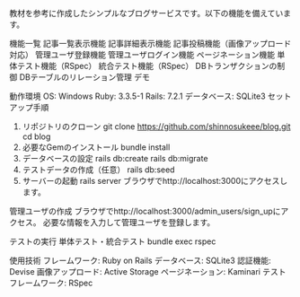 教材を参考に作成したシンプルなブログサービスです。以下の機能を備えています。

機能一覧
記事一覧表示機能
記事詳細表示機能
記事投稿機能（画像アップロード対応）
管理ユーザ登録機能
管理ユーザログイン機能
ページネーション機能
単体テスト機能（RSpec）
統合テスト機能（RSpec）
DBトランザクションの制御
DBテーブルのリレーション管理
デモ

動作環境
OS: Windows
Ruby: 3.3.5-1
Rails: 7.2.1
データベース: SQLite3
セットアップ手順
1. リポジトリのクローン
git clone https://github.com/shinnosukeee/blog.git
cd blog
2. 必要なGemのインストール
bundle install
3. データベースの設定
rails db:create
rails db:migrate
4. テストデータの作成（任意）
rails db:seed
5. サーバーの起動
rails server
ブラウザでhttp://localhost:3000にアクセスします。

管理ユーザの作成
ブラウザでhttp://localhost:3000/admin_users/sign_upにアクセス。
必要な情報を入力して管理ユーザを登録します。

テストの実行
単体テスト・統合テスト
bundle exec rspec


使用技術
フレームワーク: Ruby on Rails
データベース: SQLite3
認証機能: Devise
画像アップロード: Active Storage
ページネーション: Kaminari
テストフレームワーク: RSpec
